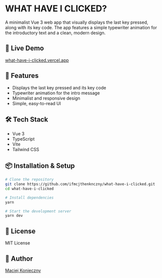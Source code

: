 # WHAT HAVE I CLICKED?

A minimalist Vue 3 web app that visually displays the last key pressed, along with its key code. The app features a simple typewriter animation for the introductory text and a clean, modern design.

## 🚀 Live Demo
[what-have-i-clicked.vercel.app](https://what-have-i-clicked.vercel.app)

## 📌 Features
- Displays the last key pressed and its key code
- Typewriter animation for the intro message
- Minimalist and responsive design
- Simple, easy-to-read UI

## 🛠 Tech Stack
- Vue 3
- TypeScript
- Vite
- Tailwind CSS

## 📦 Installation & Setup
```sh
# Clone the repository
git clone https://github.com/ifmcjthenknczny/what-have-i-clicked.git
cd what-have-i-clicked

# Install dependencies
yarn

# Start the development server
yarn dev
```

## 📜 License
MIT License

## 👤 Author
[Maciej Konieczny](https://github.com/ifmcjthenknczny/)